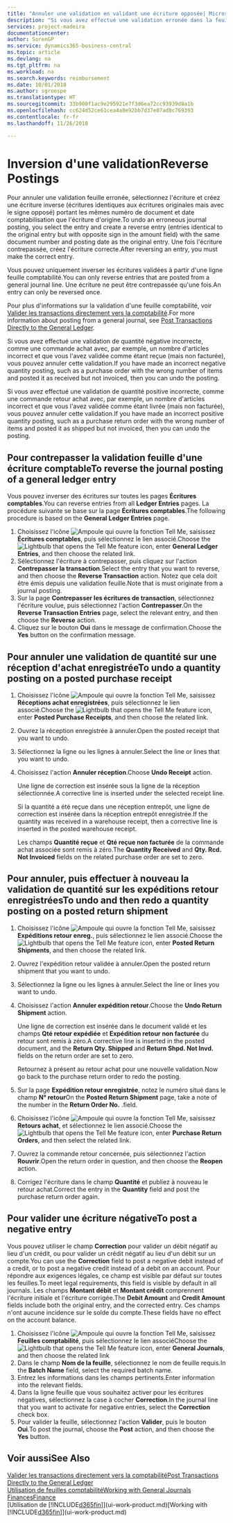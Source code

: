 ```yaml
---
title: "Annuler une validation en validant une écriture opposée| Microsoft Docs"
description: "Si vous avez effectué une validation erronée dans la feuille comptabilité, vous pouvez utiliser la fonction de contrepassation de transaction pour annuler la validation avec une piste d'audit correcte."
services: project-madeira
documentationcenter: 
author: SorenGP
ms.service: dynamics365-business-central
ms.topic: article
ms.devlang: na
ms.tgt_pltfrm: na
ms.workload: na
ms.search.keywords: reimbursement
ms.date: 10/01/2018
ms.author: sgroespe
ms.translationtype: HT
ms.sourcegitcommit: 33b900f1ac9e295921e7f3d6ea72cc93939d8a1b
ms.openlocfilehash: cc624d52ce61cea4a8e92bb7d37e07ad8c769393
ms.contentlocale: fr-fr
ms.lasthandoff: 11/26/2018

---
```

# <a name="reverse-postings"></a><span data-ttu-id="e3413-103">Inversion d'une validation</span><span class="sxs-lookup"><span data-stu-id="e3413-103">Reverse Postings</span></span>
<span data-ttu-id="e3413-104">Pour annuler une validation feuille erronée, sélectionnez l'écriture et créez une écriture inverse (écritures identiques aux écritures originales mais avec le signe opposé) portant les mêmes numéro de document et date comptabilisation que l'écriture d'origine.</span><span class="sxs-lookup"><span data-stu-id="e3413-104">To undo an erroneous journal posting, you select the entry and create a reverse entry (entries identical to the original entry but with opposite sign in the amount field) with the same document number and posting date as the original entry.</span></span> <span data-ttu-id="e3413-105">Une fois l'écriture contrepassée, créez l'écriture correcte.</span><span class="sxs-lookup"><span data-stu-id="e3413-105">After reversing an entry, you must make the correct entry.</span></span>

<span data-ttu-id="e3413-106">Vous pouvez uniquement inverser les écritures validées à partir d'une ligne feuille comptabilité.</span><span class="sxs-lookup"><span data-stu-id="e3413-106">You can only reverse entries that are posted from a general journal line.</span></span> <span data-ttu-id="e3413-107">Une écriture ne peut être contrepassée qu'une fois.</span><span class="sxs-lookup"><span data-stu-id="e3413-107">An entry can only be reversed once.</span></span>

<span data-ttu-id="e3413-108">Pour plus d'informations sur la validation d'une feuille comptabilité, voir [Valider les transactions directement vers la comptabilité](finance-how-post-transactions-directly.md).</span><span class="sxs-lookup"><span data-stu-id="e3413-108">For more information about posting from a general journal, see [Post Transactions Directly to the General Ledger](finance-how-post-transactions-directly.md).</span></span>

<span data-ttu-id="e3413-109">Si vous avez effectué une validation de quantité négative incorrecte, comme une commande achat avec, par exemple, un nombre d'articles incorrect et que vous l'avez validée comme étant reçue (mais non facturée), vous pouvez annuler cette validation.</span><span class="sxs-lookup"><span data-stu-id="e3413-109">If you have made an incorrect negative quantity posting, such as a purchase order with the wrong number of items and posted it as received but not invoiced, then you can undo the posting.</span></span>

<span data-ttu-id="e3413-110">Si vous avez effectué une validation de quantité positive incorrecte, comme une commande retour achat avec, par exemple, un nombre d'articles incorrect et que vous l'avez validée comme étant livrée (mais non facturée), vous pouvez annuler cette validation.</span><span class="sxs-lookup"><span data-stu-id="e3413-110">If you have made an incorrect positive quantity posting, such as a purchase return order with the wrong number of items and posted it as shipped but not invoiced, then you can undo the posting.</span></span>   

## <a name="to-reverse-the-journal-posting-of-a-general-ledger-entry"></a><span data-ttu-id="e3413-111">Pour contrepasser la validation feuille d'une écriture comptable</span><span class="sxs-lookup"><span data-stu-id="e3413-111">To reverse the journal posting of a general ledger entry</span></span>
<span data-ttu-id="e3413-112">Vous pouvez inverser des écritures sur toutes les pages **Écritures comptables**.</span><span class="sxs-lookup"><span data-stu-id="e3413-112">You can reverse entries from all **Ledger Entries** pages.</span></span> <span data-ttu-id="e3413-113">La procédure suivante se base sur la page **Écritures comptables**.</span><span class="sxs-lookup"><span data-stu-id="e3413-113">The following procedure is based on the **General Ledger Entries** page.</span></span>
1. <span data-ttu-id="e3413-114">Choisissez l'icône ![Ampoule qui ouvre la fonction Tell Me](media/ui-search/search_small.png "Dites-moi ce que vous voulez faire"), saisissez **Écritures comptables**, puis sélectionnez le lien associé.</span><span class="sxs-lookup"><span data-stu-id="e3413-114">Choose the ![Lightbulb that opens the Tell Me feature](media/ui-search/search_small.png "Tell me what you want to do") icon, enter **General Ledger Entries**, and then choose the related link.</span></span>
2. <span data-ttu-id="e3413-115">Sélectionnez l'écriture à contrepasser, puis cliquez sur l'action **Contrepasser la transaction**.</span><span class="sxs-lookup"><span data-stu-id="e3413-115">Select the entry that you want to reverse, and then choose the **Reverse Transaction** action.</span></span> <span data-ttu-id="e3413-116">Notez que cela doit être émis depuis une validation feuille.</span><span class="sxs-lookup"><span data-stu-id="e3413-116">Note that is must originate from a journal posting.</span></span>
3. <span data-ttu-id="e3413-117">Sur la page **Contrepasser les écritures de transaction**, sélectionnez l'écriture voulue, puis sélectionnez l'action **Contrepasser**.</span><span class="sxs-lookup"><span data-stu-id="e3413-117">On the **Reverse Transaction Entries** page, select the relevant entry, and then choose the **Reverse** action.</span></span>
4. <span data-ttu-id="e3413-118">Cliquez sur le bouton **Oui** dans le message de confirmation.</span><span class="sxs-lookup"><span data-stu-id="e3413-118">Choose the **Yes** button on the confirmation message.</span></span>

## <a name="to-undo-a-quantity-posting-on-a-posted-purchase-receipt"></a><span data-ttu-id="e3413-119">Pour annuler une validation de quantité sur une réception d'achat enregistrée</span><span class="sxs-lookup"><span data-stu-id="e3413-119">To undo a quantity posting on a posted purchase receipt</span></span>  

1.  <span data-ttu-id="e3413-120">Choisissez l'icône ![Ampoule qui ouvre la fonction Tell Me](media/ui-search/search_small.png "Dites-moi ce que vous voulez faire"), saisissez **Réceptions achat enregistrées**, puis sélectionnez le lien associé.</span><span class="sxs-lookup"><span data-stu-id="e3413-120">Choose the ![Lightbulb that opens the Tell Me feature](media/ui-search/search_small.png "Tell me what you want to do") icon, enter **Posted Purchase Receipts**, and then choose the related link.</span></span>  
2.  <span data-ttu-id="e3413-121">Ouvrez la réception enregistrée à annuler.</span><span class="sxs-lookup"><span data-stu-id="e3413-121">Open the posted receipt that you want to undo.</span></span>  
3.  <span data-ttu-id="e3413-122">Sélectionnez la ligne ou les lignes à annuler.</span><span class="sxs-lookup"><span data-stu-id="e3413-122">Select the line or lines that you want to undo.</span></span>  
4.  <span data-ttu-id="e3413-123">Choisissez l'action **Annuler réception**.</span><span class="sxs-lookup"><span data-stu-id="e3413-123">Choose **Undo Receipt** action.</span></span>

    <span data-ttu-id="e3413-124">Une ligne de correction est insérée sous la ligne de la réception sélectionnée.</span><span class="sxs-lookup"><span data-stu-id="e3413-124">A corrective line is inserted under the selected receipt line.</span></span>  

    <span data-ttu-id="e3413-125">Si la quantité a été reçue dans une réception entrepôt, une ligne de correction est insérée dans la réception entrepôt enregistrée.</span><span class="sxs-lookup"><span data-stu-id="e3413-125">If the quantity was received in a warehouse receipt, then a corrective line is inserted in the posted warehouse receipt.</span></span>  

    <span data-ttu-id="e3413-126">Les champs **Quantité reçue** et **Qté reçue non facturée** de la commande achat associée sont remis à zéro.</span><span class="sxs-lookup"><span data-stu-id="e3413-126">The **Quantity Received** and **Qty. Rcd. Not Invoiced** fields on the related purchase order are set to zero.</span></span>

## <a name="to-undo-and-then-redo-a-quantity-posting-on-a-posted-return-shipment"></a><span data-ttu-id="e3413-127">Pour annuler, puis effectuer à nouveau la validation de quantité sur les expéditions retour enregistrées</span><span class="sxs-lookup"><span data-stu-id="e3413-127">To undo and then redo a quantity posting on a posted return shipment</span></span>

1.  <span data-ttu-id="e3413-128">Choisissez l'icône ![Ampoule qui ouvre la fonction Tell Me](media/ui-search/search_small.png "Dites-moi ce que vous voulez faire"), saisissez **Expéditions retour enreg.**, puis sélectionnez le lien associé.</span><span class="sxs-lookup"><span data-stu-id="e3413-128">Choose the ![Lightbulb that opens the Tell Me feature](media/ui-search/search_small.png "Tell me what you want to do") icon, enter **Posted Return Shipments**, and then choose the related link.</span></span>  
2.  <span data-ttu-id="e3413-129">Ouvrez l'expédition retour validée à annuler.</span><span class="sxs-lookup"><span data-stu-id="e3413-129">Open the posted return shipment that you want to undo.</span></span>
3. <span data-ttu-id="e3413-130">Sélectionnez la ligne ou les lignes à annuler.</span><span class="sxs-lookup"><span data-stu-id="e3413-130">Select the line or lines you want to undo.</span></span>  

4.  <span data-ttu-id="e3413-131">Choisissez l'action **Annuler expédition retour**.</span><span class="sxs-lookup"><span data-stu-id="e3413-131">Choose the **Undo Return Shipment** action.</span></span>  

    <span data-ttu-id="e3413-132">Une ligne de correction est insérée dans le document validé et les champs **Qté retour expédiée** et **Expédition retour non facturée** du retour sont remis à zéro.</span><span class="sxs-lookup"><span data-stu-id="e3413-132">A corrective line is inserted in the posted document, and the **Return Qty. Shipped** and **Return Shpd. Not Invd.** fields on the return order are set to zero.</span></span>  

    <span data-ttu-id="e3413-133">Retournez à présent au retour achat pour une nouvelle validation.</span><span class="sxs-lookup"><span data-stu-id="e3413-133">Now go back to the purchase return order to redo the posting.</span></span>  

5.  <span data-ttu-id="e3413-134">Sur la page **Expédition retour enregistrée**, notez le numéro situé dans le champ **N° retour**</span><span class="sxs-lookup"><span data-stu-id="e3413-134">On the **Posted Return Shipment** page, take a note of the number in the **Return Order No.**</span></span> <span data-ttu-id="e3413-135">.</span><span class="sxs-lookup"><span data-stu-id="e3413-135">field.</span></span>  
6.  <span data-ttu-id="e3413-136">Choisissez l'icône ![Ampoule qui ouvre la fonction Tell Me](media/ui-search/search_small.png "Dites-moi ce que vous voulez faire"), saisissez **Retours achat**, et sélectionnez le lien associé.</span><span class="sxs-lookup"><span data-stu-id="e3413-136">Choose the ![Lightbulb that opens the Tell Me feature](media/ui-search/search_small.png "Tell me what you want to do") icon, enter **Purchase Return Orders**, and then select the related link.</span></span>  
7.  <span data-ttu-id="e3413-137">Ouvrez la commande retour concernée, puis sélectionnez l'action **Rouvrir**.</span><span class="sxs-lookup"><span data-stu-id="e3413-137">Open the return order in question, and then choose the **Reopen** action.</span></span>  
8.  <span data-ttu-id="e3413-138">Corrigez l'écriture dans le champ **Quantité** et publiez à nouveau le retour achat.</span><span class="sxs-lookup"><span data-stu-id="e3413-138">Correct the entry in the **Quantity** field and post the purchase return order again.</span></span>  

## <a name="to-post-a-negative-entry"></a><span data-ttu-id="e3413-139">Pour valider une écriture négative</span><span class="sxs-lookup"><span data-stu-id="e3413-139">To post a negative entry</span></span>  
<span data-ttu-id="e3413-140">Vous pouvez utiliser le champ **Correction** pour valider un débit négatif au lieu d'un crédit, ou pour valider un crédit négatif au lieu d'un débit sur un compte.</span><span class="sxs-lookup"><span data-stu-id="e3413-140">You can use the **Correction** field to post a negative debit instead of a credit, or to post a negative credit instead of a debit on an account.</span></span> <span data-ttu-id="e3413-141">Pour répondre aux exigences légales, ce champ est visible par défaut sur toutes les feuilles.</span><span class="sxs-lookup"><span data-stu-id="e3413-141">To meet legal requirements, this field is visible by default in all journals.</span></span> <span data-ttu-id="e3413-142">Les champs **Montant débit** et **Montant crédit** comprennent l'écriture initiale et l'écriture corrigée.</span><span class="sxs-lookup"><span data-stu-id="e3413-142">The **Debit Amount** and **Credit Amount** fields include both the original entry, and the corrected entry.</span></span> <span data-ttu-id="e3413-143">Ces champs n'ont aucune incidence sur le solde du compte.</span><span class="sxs-lookup"><span data-stu-id="e3413-143">These fields have no effect on the account balance.</span></span>  

1.  <span data-ttu-id="e3413-144">Choisissez l'icône ![Ampoule qui ouvre la fonction Tell Me](media/ui-search/search_small.png "Dites-moi ce que vous voulez faire"), saisissez **Feuilles comptabilité**, puis sélectionnez le lien associé</span><span class="sxs-lookup"><span data-stu-id="e3413-144">Choose the ![Lightbulb that opens the Tell Me feature](media/ui-search/search_small.png "Tell me what you want to do") icon, enter **General Journals**, and then choose the related link</span></span>  
2.  <span data-ttu-id="e3413-145">Dans le champ **Nom de la feuille**, sélectionnez le nom de feuille requis.</span><span class="sxs-lookup"><span data-stu-id="e3413-145">In the **Batch Name** field, select the required batch name.</span></span>  
3.  <span data-ttu-id="e3413-146">Entrez les informations dans les champs pertinents.</span><span class="sxs-lookup"><span data-stu-id="e3413-146">Enter information into the relevant fields.</span></span>  
4.  <span data-ttu-id="e3413-147">Dans la ligne feuille que vous souhaitez activer pour les écritures négatives, sélectionnez la case à cocher **Correction**.</span><span class="sxs-lookup"><span data-stu-id="e3413-147">In the journal line that you want to activate for negative entries, select the **Correction** check box.</span></span>  
5.  <span data-ttu-id="e3413-148">Pour valider la feuille, sélectionnez l'action **Valider**, puis le bouton **Oui**.</span><span class="sxs-lookup"><span data-stu-id="e3413-148">To post the journal, choose the **Post** action, and then choose the **Yes** button.</span></span>

## <a name="see-also"></a><span data-ttu-id="e3413-149">Voir aussi</span><span class="sxs-lookup"><span data-stu-id="e3413-149">See Also</span></span>
[<span data-ttu-id="e3413-150">Valider les transactions directement vers la comptabilité</span><span class="sxs-lookup"><span data-stu-id="e3413-150">Post Transactions Directly to the General Ledger</span></span>](finance-how-post-transactions-directly.md)  
[<span data-ttu-id="e3413-151">Utilisation de feuilles comptabilité</span><span class="sxs-lookup"><span data-stu-id="e3413-151">Working with General Journals</span></span>](ui-work-general-journals.md)  
[<span data-ttu-id="e3413-152">Finances</span><span class="sxs-lookup"><span data-stu-id="e3413-152">Finance</span></span>](finance.md)  
<span data-ttu-id="e3413-153">[Utilisation de [!INCLUDE[d365fin](includes/d365fin_md.md)]](ui-work-product.md)</span><span class="sxs-lookup"><span data-stu-id="e3413-153">[Working with [!INCLUDE[d365fin](includes/d365fin_md.md)]](ui-work-product.md)</span></span>  

